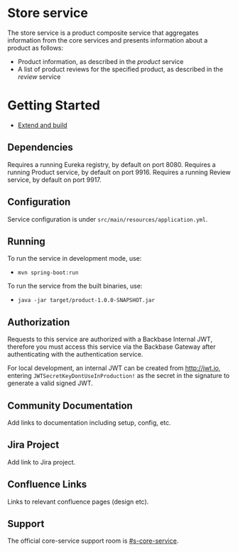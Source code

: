 # Store service

The store service is a product composite service that aggregates information from the core services and 
presents information about a product as follows: 
* Product information, as described in the *product* service 
* A list of product reviews for the specified product, as described in the *review* service 

# Getting Started
* [Extend and build](https://community.backbase.com/documentation/ServiceSDK/latest/extend_and_build)

## Dependencies

Requires a running Eureka registry, by default on port 8080.
Requires a running Product service, by default on port 9916.
Requires a running Review service, by default on port 9917.

## Configuration

Service configuration is under `src/main/resources/application.yml`.

## Running

To run the service in development mode, use:
- `mvn spring-boot:run`

To run the service from the built binaries, use:
- `java -jar target/product-1.0.0-SNAPSHOT.jar`

## Authorization

Requests to this service are authorized with a Backbase Internal JWT, therefore you must access this service via the 
Backbase Gateway after authenticating with the authentication service.

For local development, an internal JWT can be created from http://jwt.io, entering `JWTSecretKeyDontUseInProduction!` 
as the secret in the signature to generate a valid signed JWT.

## Community Documentation

Add links to documentation including setup, config, etc.

## Jira Project

Add link to Jira project.

## Confluence Links
Links to relevant confluence pages (design etc).

## Support

The official core-service support room is [#s-core-service](https://todo).
